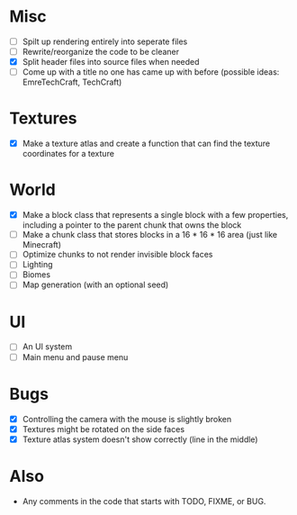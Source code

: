 # Misc
- [ ] Spilt up rendering entirely into seperate files
- [ ] Rewrite/reorganize the code to be cleaner
- [x] Split header files into source files when needed
- [ ] Come up with a title no one has came up with before (possible ideas: EmreTechCraft, TechCraft)

# Textures
- [x] Make a texture atlas and create a function that can find the texture coordinates for a texture

# World
- [x] Make a block class that represents a single block with a few properties, including a pointer to the parent chunk that owns the block
- [ ] Make a chunk class that stores blocks in a 16 * 16 * 16 area (just like Minecraft)
- [ ] Optimize chunks to not render invisible block faces
- [ ] Lighting
- [ ] Biomes
- [ ] Map generation (with an optional seed)

# UI
- [ ] An UI system
- [ ] Main menu and pause menu

# Bugs
- [x] Controlling the camera with the mouse is slightly broken
- [x] Textures might be rotated on the side faces
- [x] Texture atlas system doesn't show correctly (line in the middle)

# Also
- Any comments in the code that starts with TODO, FIXME, or BUG.
